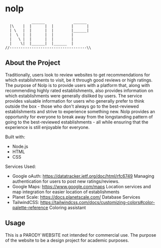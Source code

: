 # nolp
```
            ______             ______
  |\    |  |      |  |        |      |
  | \   |  |      |  |        |______|
  |  \  |  |      |  |        |
  |   \ |  |      |  |        |
  |    \|  |______|  |______  |
//-----------------------------------\\
```
About the Project
-------------------
Traditionally, users look to review websites to get recommendations for which establishments to visit, be it through good reviews or high ratings. The purpose of Nolp is to provide users with a platform that, along with recommending highly rated establishments, also provides information on which establishments were generally disliked by users. The service provides valuable information for users who generally prefer to think outside the box - those who don't always go to the best-reviewed establishments and strive to experience something new. Nolp provides an opportunity for everyone to break away from the longstanding pattern of going to the best-reviewed establishments - all while ensuring that the experience is still enjoyable for everyone.

Built with:
 - Node.js
 - HTML
 - CSS

Services Used:
 - Google oAuth:
    https://datatracker.ietf.org/doc/html/rfc6749
    Managing authentication for users to post new ratings/reviews.
 - Google Maps:
    https://www.google.com/maps
    Location services and map integration for easier location of establishments
 - Planet Scale:
    https://docs.planetscale.com/
    Database Services
 - TailwindCSS:
    https://tailwindcss.com/docs/customizing-colors#color-palette-reference
    Coloring assistant

Usage
-------
This is a PARODY WEBSITE not intended for commercial use. The purpose of the website to be a design project for academic purposes.
